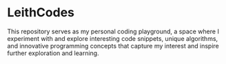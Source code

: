 # LeithCodes
This repository serves as my personal coding playground, a space where I experiment with and explore interesting code snippets, unique algorithms, and innovative programming concepts that capture my interest and inspire further exploration and learning.

